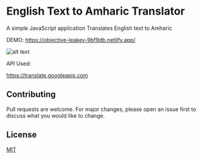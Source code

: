 # English Text to Amharic Translator

A simple JavaScript application Translates English text to Amharic

DEMO: https://objective-leakey-9bf9db.netlify.app/

![alt text](https://camo.githubusercontent.com/7926208315103d8b8e10d7d1c98d2737752005e18713571db9e1511c86055054/68747470733a2f2f616d68617269632d656e676c6973682d636861742e6865726f6b756170702e636f6d2f73637265656e73686f742e504e47)

API Used:

https://translate.googleapis.com

## Contributing

Pull requests are welcome. For major changes, please open an issue first to discuss what you would like to change.

## License

[MIT](https://choosealicense.com/licenses/mit/)
